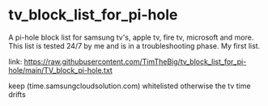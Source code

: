 # tv_block_list_for_pi-hole
A pi-hole block list for samsung tv's, apple tv, fire tv, microsoft and more.
This list is tested 24/7 by me and is in a troubleshooting phase. 
My first list.

link: 
https://raw.githubusercontent.com/TimTheBig/tv_block_list_for_pi-hole/main/TV_block_pi-hole.txt

keep (time.samsungcloudsolution.com) whitelisted otherwise the tv time drifts
